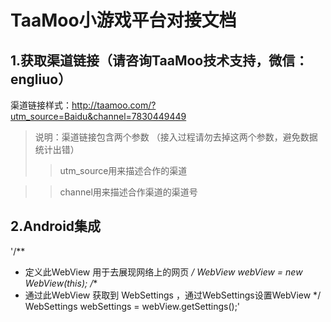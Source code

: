 # TaaMoo小游戏平台对接文档

## 1.获取渠道链接（请咨询TaaMoo技术支持，微信：engliuo）
渠道链接样式：http://taamoo.com/?utm_source=Baidu&channel=7830449449

> 说明：渠道链接包含两个参数 （接入过程请勿去掉这两个参数，避免数据统计出错）
>> utm_source用来描述合作的渠道

>> channel用来描述合作渠道的渠道号

## 2.Android集成
'/**
 * 定义此WebView 用于去展现网络上的网页
 */
WebView webView = new WebView(this);
/**
 * 通过此WebView 获取到 WebSettings ，通过WebSettings设置WebView
 */
WebSettings webSettings = webView.getSettings();'
